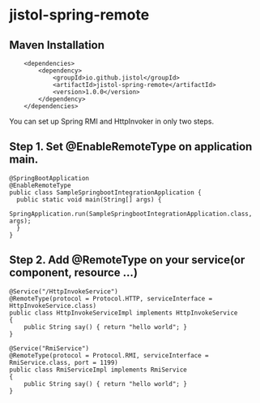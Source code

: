 # jistol-spring-remote

Maven Installation
----

        <dependencies>
		    <dependency>
			    <groupId>io.github.jistol</groupId>
			    <artifactId>jistol-spring-remote</artifactId>
			    <version>1.0.0</version>
		    </dependency>
	    </dependencies>


You can set up Spring RMI and HttpInvoker in only two steps.

Step 1. Set @EnableRemoteType on application main.
----

    @SpringBootApplication
    @EnableRemoteType
    public class SampleSpringbootIntegrationApplication {
      public static void main(String[] args) {
        SpringApplication.run(SampleSpringbootIntegrationApplication.class, args);
      }
    }


Step 2. Add @RemoteType on your service(or component, resource ...)
----

    @Service("/HttpInvokeService")
    @RemoteType(protocol = Protocol.HTTP, serviceInterface = HttpInvokeService.class)
    public class HttpInvokeServiceImpl implements HttpInvokeService
    {
        public String say() { return "hello world"; }
    }

    @Service("RmiService")
    @RemoteType(protocol = Protocol.RMI, serviceInterface = RmiService.class, port = 1199)
    public class RmiServiceImpl implements RmiService
    {
        public String say() { return "hello world"; }
    }
